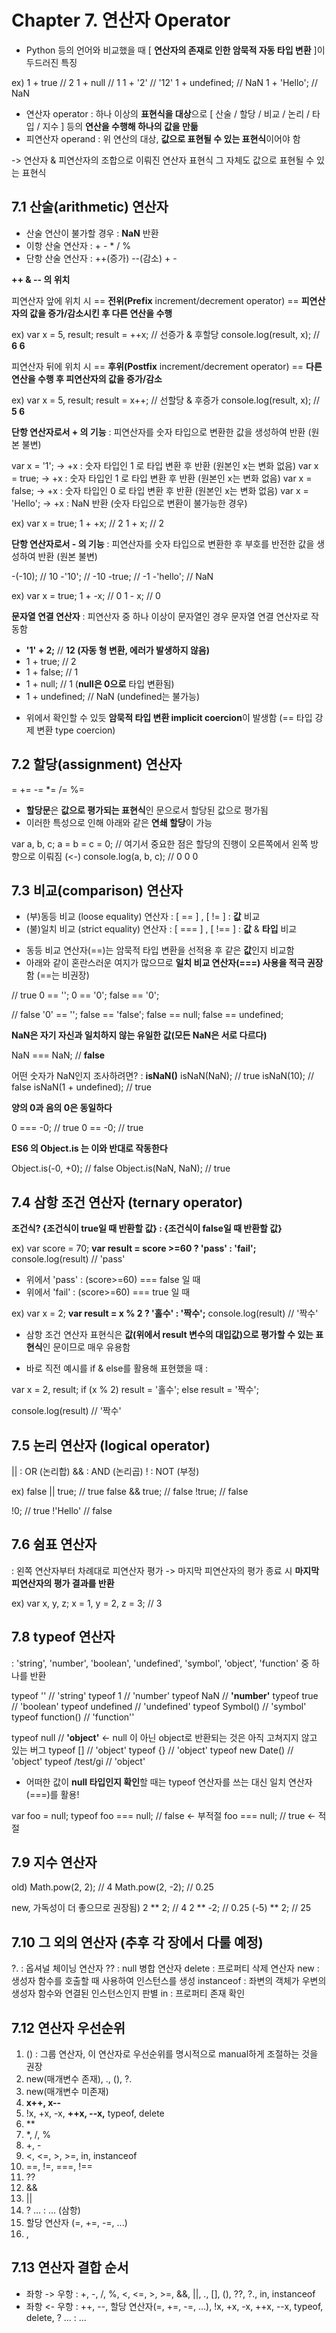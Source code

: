 # Chapter 7. 연산자 Operator

- Python 등의 언어와 비교했을 때 [ **연산자의 존재로 인한 암묵적 자동 타입 변환** ]이 두드러진 특징

ex) 
1 + true // 2
1 + null // 1
1 + '2' // '12'
1 + undefined; // NaN
1 + 'Hello'; // NaN


- 연산자 operator : 하나 이상의 **표현식을 대상**으로 [ 산술 / 할당 / 비교 / 논리 / 타입 / 지수 ] 등의 **연산을 수행해 하나의 값을 만듦**
- 피연산자 operand : 위 연산의 대상, **값으로 표현될 수 있는 표현식**이어야 함

-> 연산자 & 피연산자의 조합으로 이뤄진 연산자 표현식 그 자체도 값으로 표현될 수 있는 표현식



## 7.1 산술(arithmetic) 연산자


- 산술 연산이 불가할 경우 : **NaN** 반환 
- 이항 산술 연산자 : + - * / %
- 단항 산술 연산자 : ++(증가) --(감소) + -


**++ & -- 의 위치**


피연산자 앞에 위치 시
== **전위(Prefix** increment/decrement operator) 
== **피연산자의 값을 증가/감소시킨 후 다른 연산을 수행** 

ex) 
var x = 5, result;
result = ++x; // 선증가 & 후할당
console.log(result, x); // **6 6** 


피연산자 뒤에 위치 시
== **후위(Postfix** increment/decrement operator) 
== **다른 연산을 수행 후 피연산자의 값을 증가/감소**

ex) 
var x = 5, result;
result = x++; // 선할당 & 후증가
console.log(result, x); // **5 6** 


**단항 연산자로서 + 의 기능**
: 피연산자를 숫자 타입으로 변환한 값을 생성하여 반환 (원본 불변)

var x = '1';      -> +x : 숫자 타입인 1 로 타입 변환 후 반환 (원본인 x는 변화 없음)
var x = true;     -> +x : 숫자 타입인 1 로 타입 변환 후 반환 (원본인 x는 변화 없음)
var x = false;    -> +x : 숫자 타입인 0 로 타입 변환 후 반환 (원본인 x는 변화 없음)
var x = 'Hello';  -> +x : NaN 반환 (숫자 타입으로 변환이 불가능한 경우)

ex) 
var x = true;
1 + +x; // 2
1 + x; // 2


**단항 연산자로서 - 의 기능**
: 피연산자를 숫자 타입으로 변환한 후 부호를 반전한 값을 생성하여 반환 (원본 불변)

-(-10);   // 10 
-'10';    // -10
-true;    // -1
-'hello'; // NaN

ex) 
var x = true;
1 + -x; // 0
1 - x; // 0


**문자열 연결 연산자**
: 피연산자 중 하나 이상이 문자열인 경우 문자열 연결 연산자로 작동함 

- **'1' + 2;** // **12 (자동 형 변환, 에러가 발생하지 않음)**
- 1 + true; // 2
- 1 + false; // 1
- 1 + null; // 1 (**null은 0으로** 타입 변환됨)
- 1 + undefined; // NaN (undefined는 불가능)

* 위에서 확인할 수 있듯 **암묵적 타입 변환 implicit coercion**이 발생함 (== 타입 강제 변환 type coercion)



## 7.2 할당(assignment) 연산자

=
+=
-=
*=
/=
%=

- **할당문**은 **값으로 평가되는 표현식**인 문으로서 할당된 값으로 평가됨 
- 이러한 특성으로 인해 아래와 같은 **연쇄 할당**이 가능 

var a, b, c;
a = b = c = 0; // 여기서 중요한 점은 할당의 진행이 오른쪽에서 왼쪽 방향으로 이뤄짐 (<-)
console.log(a, b, c); // 0 0 0 



## 7.3 비교(comparison) 연산자


- (부)동등 비교 (loose equality) 연산자 : [ == ] , [ != ] : **값** 비교
- (불)일치 비교 (strict equality) 연산자 : [ === ] , [ !== ] : **값** & **타입** 비교

* 동등 비교 연산자(==)는 암묵적 타입 변환을 선적용 후 같은 **값**인지 비교함
* 아래와 같이 혼란스러운 여지가 많으므로 **일치 비교 연산자(===) 사용을 적극 권장**함 (==는 비권장)

// true
0 == '';
0 == '0';
false == '0';

// false
'0' == '';
false == 'false';
false == null;
false == undefined;


**NaN은 자기 자신과 일치하지 않는 유일한 값(모든 NaN은 서로 다르다)**

NaN === NaN; // **false**

어떤 숫자가 NaN인지 조사하려면? : **isNaN()**
isNaN(NaN); // true
isNaN(10); // false
isNaN(1 + undefined); // true


**양의 0과 음의 0은 동일하다**

0 === -0; // true
0 == -0; // true


**ES6 의 Object.is 는 이와 반대로 작동한다**

Object.is(-0, +0); // false
Object.is(NaN, NaN); // true



## 7.4 삼항 조건 연산자 (ternary operator)


**조건식? {조건식이 true일 때 반환할 값} : {조건식이 false일 때 반환할 값}**

ex) 
var score = 70;
**var result = score >=60 ? 'pass' : 'fail';**
console.log(result) // 'pass'

- 위에서 'pass' : (score>=60) === false 일 때
- 위에서 'fail' : (score>=60) === true 일 때

ex) 
var x = 2;
**var result = x % 2 ? '홀수' : '짝수';**
console.log(result) // '짝수'

- 삼항 조건 연산자 표현식은 **값(위에서 result 변수의 대입값)으로 평가할 수 있는 표현식**인 문이므로 매우 유용함



* 바로 직전 예시를 if & else를 활용해 표현했을 때 : 

var x = 2, result;
if (x % 2) result = '홀수';
else       result = '짝수';

console.log(result) // '짝수'



## 7.5 논리 연산자 (logical operator)


|| : OR (논리합)
&& : AND (논리곱)
! : NOT (부정)

ex)
false || true; // true
false && true; // false
!true; // false

!0; // true
!'Hello' // false



## 7.6 쉼표 연산자
: 왼쪽 연산자부터 차례대로 피연산자 평가 -> 마지막 피연산자의 평가 종료 시 **마지막 피연산자의 평가 결과를 반환**

ex) 
var x, y, z;
x = 1, y = 2, z = 3; // 3



## 7.8 typeof 연산자
: 'string', 'number', 'boolean', 'undefined', 'symbol', 'object', 'function' 중 하나를 반환

typeof ''         // 'string'
typeof 1          // 'number'
typeof NaN        // **'number'**
typeof true       // 'boolean'
typeof undefined  // 'undefined'
typeof Symbol()   // 'symbol'
typeof function() // 'function''

typeof null       // **'object'** <- null 이 아닌 object로 반환되는 것은 아직 고쳐지지 않고 있는 버그
typeof []         // 'object'
typeof {}         // 'object'
typeof new Date() // 'object'
typeof /test/gi   // 'object'


* 어떠한 값이 **null 타입인지 확인**할 때는 typeof 연산자를 쓰는 대신 일치 연산자(===)를 활용!

var foo = null;
typeof foo === null; // false <- 부적절
foo === null; // true <- 적절



## 7.9 지수 연산자

old) 
Math.pow(2, 2); // 4
Math.pow(2, -2); // 0.25

new, 가독성이 더 좋으므로 권장됨) 
2 ** 2; // 4
2 ** -2; // 0.25
(-5) ** 2; // 25



## 7.10 그 외의 연산자 (추후 각 장에서 다룰 예정)

?.         : 옵셔널 체이닝 연산자
??         : null 병합 연산자
delete     : 프로퍼티 삭제 연산자
new        : 생성자 함수를 호출할 때 사용하여 인스턴스를 생성
instanceof : 좌변의 객체가 우변의 생성자 함수와 연결된 인스턴스인지 판별
in         : 프로퍼티 존재 확인



## 7.12 연산자 우선순위

1. () : 그룹 연산자, 이 연산자로 우선순위를 명시적으로 manual하게 조절하는 것을 권장
2. new(매개변수 존재), ., (), ?.
3. new(매개변수 미존재)
4. **x++, x--**
5. !x, +x, -x, **++x, --x,** typeof, delete
6. **
7. *, /, %
8. +, -
9. <, <=, >, >=, in, instanceof
10. ==, !=, ===, !==
11. ??
12. &&
13. ||
14. ? ... : ... (삼항)
15. 할당 연산자 (=, +=, -=, ...)
16. ,



## 7.13 연산자 결합 순서

- 좌항 -> 우항 : +, -, /, %, <, <=, >, >=, &&, ||, ., [], (), ??, ?., in, instanceof
- 좌항 <- 우항 : ++, --, 할당 연산자(=, +=, -=, ...), !x, +x, -x, ++x, --x, typeof, delete, ? ... : ...


